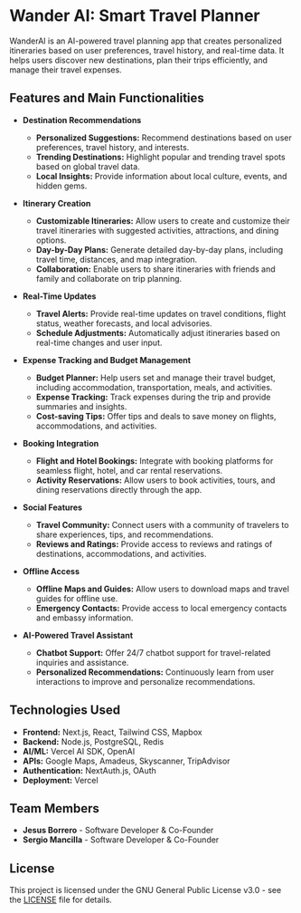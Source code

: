 # Wander AI: Smart Travel Planner
WanderAI is an AI-powered travel planning app that creates personalized itineraries based on user preferences, travel history, and real-time data. It helps users discover new destinations, plan their trips efficiently, and manage their travel expenses.


## Features and Main Functionalities
- **Destination Recommendations**
  - **Personalized Suggestions:** Recommend destinations based on user preferences, travel history, and interests.
  - **Trending Destinations:** Highlight popular and trending travel spots based on global travel data.
  - **Local Insights:** Provide information about local culture, events, and hidden gems.

- **Itinerary Creation**
  - **Customizable Itineraries:** Allow users to create and customize their travel itineraries with suggested activities, attractions, and dining options.
  - **Day-by-Day Plans:** Generate detailed day-by-day plans, including travel time, distances, and map integration.
  - **Collaboration:** Enable users to share itineraries with friends and family and collaborate on trip planning.

- **Real-Time Updates**
  - **Travel Alerts:** Provide real-time updates on travel conditions, flight status, weather forecasts, and local advisories.
  - **Schedule Adjustments:** Automatically adjust itineraries based on real-time changes and user input.

- **Expense Tracking and Budget Management**
  - **Budget Planner:** Help users set and manage their travel budget, including accommodation, transportation, meals, and activities.
  - **Expense Tracking:** Track expenses during the trip and provide summaries and insights.
  - **Cost-saving Tips:** Offer tips and deals to save money on flights, accommodations, and activities.

- **Booking Integration**
  - **Flight and Hotel Bookings:** Integrate with booking platforms for seamless flight, hotel, and car rental reservations.
  - **Activity Reservations:** Allow users to book activities, tours, and dining reservations directly through the app.

- **Social Features**
  - **Travel Community:** Connect users with a community of travelers to share experiences, tips, and recommendations.
  - **Reviews and Ratings:** Provide access to reviews and ratings of destinations, accommodations, and activities.

- **Offline Access**
  - **Offline Maps and Guides:** Allow users to download maps and travel guides for offline use.
  - **Emergency Contacts:** Provide access to local emergency contacts and embassy information.

- **AI-Powered Travel Assistant**
  - **Chatbot Support:** Offer 24/7 chatbot support for travel-related inquiries and assistance.
  - **Personalized Recommendations:** Continuously learn from user interactions to improve and personalize recommendations.


## Technologies Used
- **Frontend:** Next.js, React, Tailwind CSS, Mapbox
- **Backend:** Node.js, PostgreSQL, Redis
- **AI/ML:** Vercel AI SDK, OpenAI
- **APIs:** Google Maps, Amadeus, Skyscanner, TripAdvisor
- **Authentication:** NextAuth.js, OAuth
- **Deployment:** Vercel


## Team Members
- **Jesus Borrero** - Software Developer & Co-Founder
- **Sergio Mancilla** - Software Developer & Co-Founder


## License
This project is licensed under the GNU General Public License v3.0 - see the [LICENSE](LICENSE) file for details.
